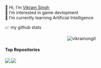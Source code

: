 👋 Hi, I’m [Vikram Singh](https://vikramongit.github.io/)
</br>
👀 I’m interested in game devlopment
</br>
🌱 I’m currently learning Artificial Intelligence
</br>





📈 my github stats

<p align="center"> <img src="https://github-readme-stats.vercel.app/api?username=vikramongit&show_icons=true&theme=gotham" alt="vikramongit" />

#### Top Repositories
<a href="https://github.com/vikramongit/GameOfLife">
  <img align="center" src="https://github-readme-stats.vercel.app/api/pin/?username=vikramongit&repo=GameOfLife&theme=gotham" />
</a>
<a href="https://github.com/vikramongit/vikramongit.github.io">
  <img align="center" src="https://github-readme-stats.vercel.app/api/pin/?username=vikramongit&repo=vikramongit.github.io&theme=gotham" />
</a>

<br />
<br />
